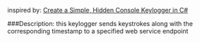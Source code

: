 inspired by:
[Create a Simple, Hidden Console Keylogger in C#](https://null-byte.wonderhowto.com/how-to/create-simple-hidden-console-keylogger-c-sharp-0132757/ "Create a Simple, Hidden Console Keylogger in C#")

###Description:
this keylogger sends keystrokes along with the corresponding timestamp to a specified web service endpoint